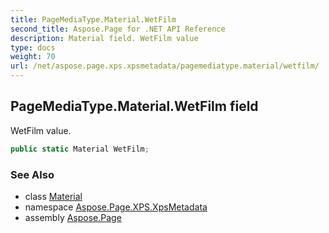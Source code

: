 ```yaml
---
title: PageMediaType.Material.WetFilm
second_title: Aspose.Page for .NET API Reference
description: Material field. WetFilm value
type: docs
weight: 70
url: /net/aspose.page.xps.xpsmetadata/pagemediatype.material/wetfilm/
---
```

## PageMediaType.Material.WetFilm field

WetFilm value.

```csharp
public static Material WetFilm;
```

### See Also

* class [Material](../)
* namespace [Aspose.Page.XPS.XpsMetadata](../../pagemediatype.material/)
* assembly [Aspose.Page](../../../)


